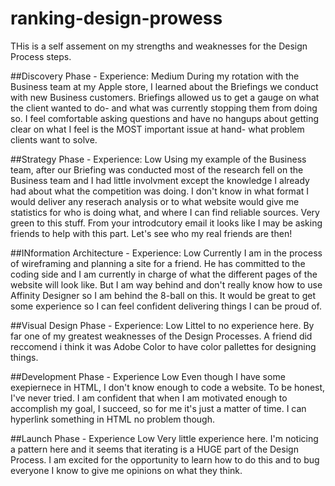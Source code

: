 # ranking-design-prowess

THis is a self assement on my strengths and weaknesses for the Design Process steps.

##Discovery Phase - Experience: Medium
During my rotation with the Business team at my Apple store, I learned about the Briefings we conduct with new Business customers. Briefings allowed us to get a gauge on what the client wanted to do- and what was currently stopping them from doing so. I feel comfortable asking questions and have no hangups about getting clear on what I feel is the MOST important issue at hand- what problem clients want to solve.

##Strategy Phase - Experience: Low
Using my example of the Business team, after our Briefing was conducted most of the research fell on the Business team and I had little involvment except the knowledge I already had about what the competition was doing. I don't know in what format I would deliver any reserach analysis or to what website would give me statistics for who is doing what, and where I can find reliable sources. Very green to this stuff. From your introdcutory email it looks like I may be asking friends to help with this part. Let's see who my real friends are then!

##INformation Architecture - Experience: Low
Currently I am in the process of wireframing and planning a site for a friend. He has committed to the coding side and I am currently in charge of what the different pages of the website will look like. But I am way behind and don't really know how to use Affinity Designer so I am behind the 8-ball on this. It would be great to get some experience so I can feel confident delivering things I can be proud of.

##Visual Design Phase - Experience: Low
Littel to no experience here. By far one of my greatest weaknesses of the Design Processes. A friend did reccomend i think it was Adobe Color to have color pallettes for designing things.

##Development Phase - Experience Low
Even though I have some exepiernece in HTML, I don't know enough to code a website. To be honest, I've never tried. I am confident that when I am motivated enough to accomplish my goal, I succeed, so for me it's just a matter of time. I can hyperlink something in HTML no problem though.

##Launch Phase - Experience Low
Very little experience here. I'm noticing a pattern here and it seems that iterating is a HUGE part of the Design Process. I am excited for the opportunity to learn how to do this and to bug everyone I know to give me opinions on what they think.
